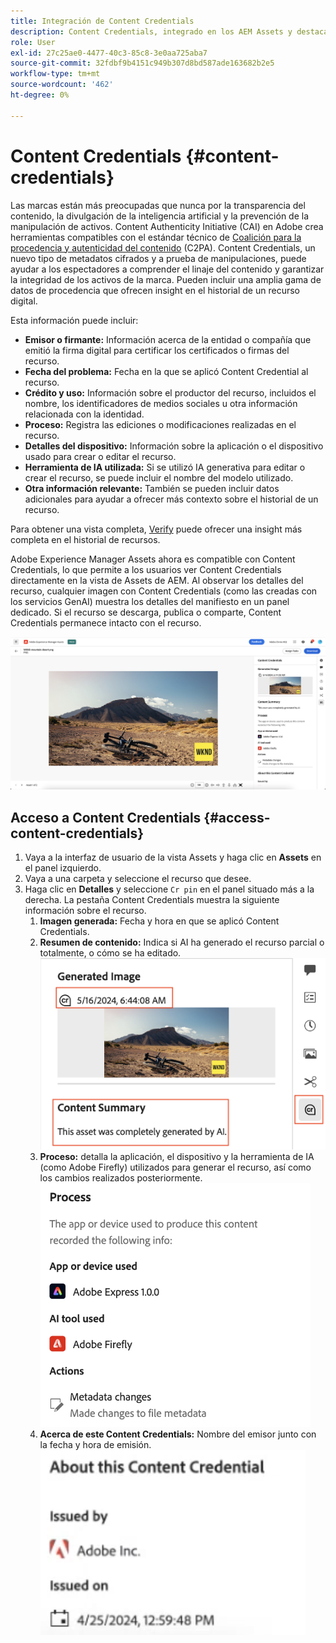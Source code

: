 ```yaml
---
title: Integración de Content Credentials
description: Content Credentials, integrado en los AEM Assets y destacado en la vista de Assets, puede ofrecer contexto sobre el historial de un recurso, incluido cómo se creó y quién participó en su creación. Al igual que una etiqueta nutricional para el contenido digital, Content Credentials puede ayudar a aumentar la transparencia y generar confianza con las audiencias.
role: User
exl-id: 27c25ae0-4477-40c3-85c8-3e0aa725aba7
source-git-commit: 32fdbf9b4151c949b307d8bd587ade163682b2e5
workflow-type: tm+mt
source-wordcount: '462'
ht-degree: 0%

---
```


# Content Credentials {#content-credentials}

Las marcas están más preocupadas que nunca por la transparencia del contenido, la divulgación de la inteligencia artificial y la prevención de la manipulación de activos. Content Authenticity Initiative (CAI) en Adobe crea herramientas compatibles con el estándar técnico de [Coalición para la procedencia y autenticidad del contenido](https://c2pa.org/specifications/specifications/1.1/specs/C2PA_Specification.html#_trust_model) (C2PA). Content Credentials, un nuevo tipo de metadatos cifrados y a prueba de manipulaciones, puede ayudar a los espectadores a comprender el linaje del contenido y garantizar la integridad de los activos de la marca. Pueden incluir una amplia gama de datos de procedencia que ofrecen insight en el historial de un recurso digital.

Esta información puede incluir:

* **Emisor o firmante:** Información acerca de la entidad o compañía que emitió la firma digital para certificar los certificados o firmas del recurso.
* **Fecha del problema:** Fecha en la que se aplicó Content Credential al recurso.
* **Crédito y uso:** Información sobre el productor del recurso, incluidos el nombre, los identificadores de medios sociales u otra información relacionada con la identidad.
* **Proceso:** Registra las ediciones o modificaciones realizadas en el recurso.
* **Detalles del dispositivo:** Información sobre la aplicación o el dispositivo usado para crear o editar el recurso.
* **Herramienta de IA utilizada:** Si se utilizó IA generativa para editar o crear el recurso, se puede incluir el nombre del modelo utilizado.
* **Otra información relevante:** También se pueden incluir datos adicionales para ayudar a ofrecer más contexto sobre el historial de un recurso.

Para obtener una vista completa, [Verify](https://contentcredentials.org/verify) puede ofrecer una insight más completa en el historial de recursos.

Adobe Experience Manager Assets ahora es compatible con Content Credentials, lo que permite a los usuarios ver Content Credentials directamente en la vista de Assets de AEM. Al observar los detalles del recurso, cualquier imagen con Content Credentials (como las creadas con los servicios GenAI) muestra los detalles del manifiesto en un panel dedicado. Si el recurso se descarga, publica o comparte, Content Credentials permanece intacto con el recurso.

![recursos](/help/assets/assets/content-credentials.png)

## Acceso a Content Credentials {#access-content-credentials}

1. Vaya a la interfaz de usuario de la vista Assets y haga clic en **Assets** en el panel izquierdo.
1. Vaya a una carpeta y seleccione el recurso que desee.
1. Haga clic en **Detalles** y seleccione `Cr pin` en el panel situado más a la derecha. La pestaña Content Credentials muestra la siguiente información sobre el recurso.
   1. **Imagen generada:** Fecha y hora en que se aplicó Content Credentials.
   1. **Resumen de contenido:** Indica si AI ha generado el recurso parcial o totalmente, o cómo se ha editado.
      ![credenciales de contenido](/help/assets/assets/content-credentials1.png)
   1. **Proceso:** detalla la aplicación, el dispositivo y la herramienta de IA (como Adobe Firefly) utilizados para generar el recurso, así como los cambios realizados posteriormente.
      ![proceso](/help/assets/assets/CR-Process.png)
   1. **Acerca de este Content Credentials:** Nombre del emisor junto con la fecha y hora de emisión.
      ![emisor](/help/assets/assets/CR-issuer.png)
